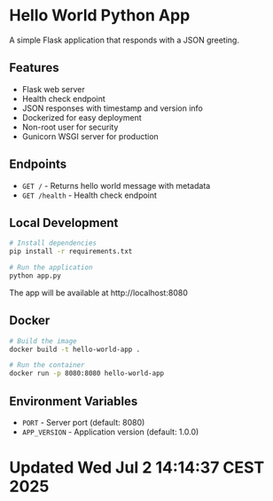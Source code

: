 # Hello World Python App


A simple Flask application that responds with a JSON greeting.

## Features

- Flask web server
- Health check endpoint
- JSON responses with timestamp and version info
- Dockerized for easy deployment
- Non-root user for security
- Gunicorn WSGI server for production

## Endpoints

- `GET /` - Returns hello world message with metadata
- `GET /health` - Health check endpoint

## Local Development

```bash
# Install dependencies
pip install -r requirements.txt

# Run the application
python app.py
```

The app will be available at http://localhost:8080

## Docker

```bash
# Build the image
docker build -t hello-world-app .

# Run the container
docker run -p 8080:8080 hello-world-app
```

## Environment Variables

- `PORT` - Server port (default: 8080)
- `APP_VERSION` - Application version (default: 1.0.0)
# Updated Wed Jul  2 14:14:37 CEST 2025
 
 
 
 
 
 
 
 
 
 
 
 
 
 
 
 
 
 
 
 
 
 
 
 
 
 
 
 

